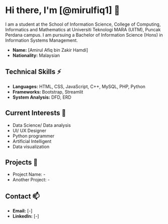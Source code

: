 # Hi there, I'm [@mirulfiq1] 👋

I am a student at the School of Information Science, College of Computing, Informatics and Mathematics at Universiti Teknologi MARA (UITM), Puncak Perdana campus. I am pursuing a Bachelor of Information Science (Hons) in Information Systems Management.

- **Name:** [Amirul Afiq bin Zakir Hamdi]
- **Nationality:** Malaysian

## Technical Skills ⚡
- **Languages:** HTML, CSS, JavaScript, C++, MySQL, PHP, Python
- **Frameworks:** Bootstrap, Streamlit
- **System Analysis:** DFD, ERD

## Current Interests 🌱
- Data Science/ Data analysis
- UI/ UX Designer
- Python programmer
- Artificial Intelligent
- Data visualization

## Projects 👀
- Project Name: -
- Another Project: -

## Contact 📫
- **Email:** [-]
- **LinkedIn:** [-]


<!---
mirulfiq1/mirulfiq1 is a ✨ special ✨ repository because its `README.md` (this file) appears on your GitHub profile.
You can click the Preview link to take a look at your changes.
--->
